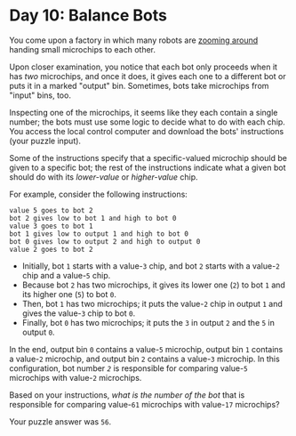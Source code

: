 # Day 10: Balance Bots

You come upon a factory in which many robots are [zooming
around](https://www.youtube.com/watch?v=JnkMyfQ5YfY&t=40) handing small
microchips to each other.

Upon closer examination, you notice that each bot only proceeds when it
has *two* microchips, and once it does, it gives each one to a different
bot or puts it in a marked "output" bin. Sometimes, bots take microchips
from "input" bins, too.

Inspecting one of the microchips, it seems like they each contain a
single number; the bots must use some logic to decide what to do with
each chip. You access the local control computer and download the bots'
instructions (your puzzle input).

Some of the instructions specify that a specific-valued microchip should
be given to a specific bot; the rest of the instructions indicate what a
given bot should do with its *lower-value* or *higher-value* chip.

For example, consider the following instructions:

    value 5 goes to bot 2
    bot 2 gives low to bot 1 and high to bot 0
    value 3 goes to bot 1
    bot 1 gives low to output 1 and high to bot 0
    bot 0 gives low to output 2 and high to output 0
    value 2 goes to bot 2

-   Initially, bot `1` starts with a value-`3` chip, and bot `2` starts
    with a value-`2` chip and a value-`5` chip.
-   Because bot `2` has two microchips, it gives its lower one (`2`) to
    bot `1` and its higher one (`5`) to bot `0`.
-   Then, bot `1` has two microchips; it puts the value-`2` chip in
    output `1` and gives the value-`3` chip to bot `0`.
-   Finally, bot `0` has two microchips; it puts the `3` in output `2`
    and the `5` in output `0`.

In the end, output bin `0` contains a value-`5` microchip, output bin
`1` contains a value-`2` microchip, and output bin `2` contains a
value-`3` microchip. In this configuration, bot number *`2`* is
responsible for comparing value-`5` microchips with value-`2`
microchips.

Based on your instructions, *what is the number of the bot* that is
responsible for comparing value-`61` microchips with value-`17`
microchips?

Your puzzle answer was `56`.
